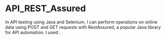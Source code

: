 # API_REST_Assured
In API testing using Java and Selenium, I can perform operations on online data using POST and GET requests with RestAssured, a popular Java library for API automation. I used .